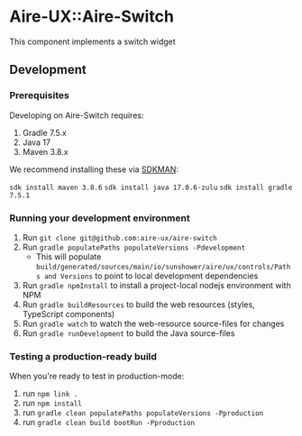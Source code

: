 # Aire-UX::Aire-Switch
This component implements a switch widget

## Development

### Prerequisites
Developing on Aire-Switch requires:

1. Gradle 7.5.x
2. Java 17
3. Maven 3.8.x

We recommend installing these via [SDKMAN](https://sdkman.io):

`sdk install maven 3.8.6`
`sdk install java 17.0.6-zulu`
`sdk install gradle 7.5.1`


### Running your development environment

1. Run `git clone git@github.com:aire-ux/aire-switch`
2. Run `gradle populatePaths populateVersions -Pdevelopment`
   - This will populate `build/generated/sources/main/io/sunshower/aire/ux/controls/Paths and Versions` 
     to point to local development dependencies
3. Run `gradle npmInstall` to install a project-local nodejs environment with NPM
4. Run `gradle buildResources` to build the web resources (styles, TypeScript components)
5. Run `gradle watch` to watch the web-resource source-files for changes
6. Run `gradle runDevelopment` to build the Java source-files


### Testing a production-ready build
When you're ready to test in production-mode:

1. run `npm link .`
2. run `npm install`
3. run `gradle clean populatePaths populateVersions -Pproduction`
4. run `gradle clean build bootRun -Pproduction`

